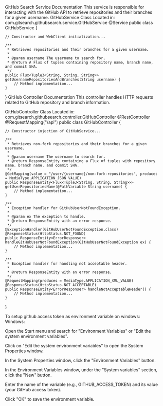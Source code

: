 GitHub Search Service Documentation
This service is responsible for interacting with the GitHub API to retrieve repositories and their branches for a given username.
GitHubService Class
Located in: com.gitsearch.githubsearch.service.GitHubService
@Service
public class GitHubService {

    // Constructor and WebClient initialization...

    /**
     * Retrieves repositories and their branches for a given username.
     *
     * @param username The username to search for.
     * @return A Flux of tuples containing repository name, branch name, and commit SHA.
     */
    public Flux<Tuple3<String, String, String>> getUsernameRepositoriesAndBranches(String username) {
        // Method implementation...
    }
}
GitHub Controller Documentation
This controller handles HTTP requests related to GitHub repository and branch information.

GitHubController Class
Located in: com.gitsearch.githubsearch.controller.GitHubController
@RestController
@RequestMapping("/api")
public class GitHubController {

    // Constructor injection of GitHubService...

    /**
     * Retrieves non-fork repositories and their branches for a given username.
     *
     * @param username The username to search for.
     * @return ResponseEntity containing a Flux of tuples with repository name, branch name, and commit SHA.
     */
    @GetMapping(value = "/user/{username}/non-fork-repositories", produces = MediaType.APPLICATION_JSON_VALUE)
    public ResponseEntity<Flux<Tuple3<String, String, String>>> getUserRepositoriesName(@PathVariable String username) {
        // Method implementation...
    }

    /**
     * Exception handler for GitHubUserNotFoundException.
     *
     * @param ex The exception to handle.
     * @return ResponseEntity with an error response.
     */
    @ExceptionHandler(GitHubUserNotFoundException.class)
    @ResponseStatus(HttpStatus.NOT_FOUND)
    public ResponseEntity<ErrorResponser> handleGitHubUserNotFoundException(GitHubUserNotFoundException ex) {
        // Method implementation...
    }

    /**
     * Exception handler for handling not acceptable header.
     *
     * @return ResponseEntity with an error response.
     */
    @RequestMapping(produces = MediaType.APPLICATION_XML_VALUE)
    @ResponseStatus(HttpStatus.NOT_ACCEPTABLE)
    public ResponseEntity<ErrorResponser> handleNotAcceptableHeader() {
        // Method implementation...
    }
}


To setup github access token as environment variable on windows:
Windows:

Open the Start menu and search for "Environment Variables" or "Edit the system environment variables".

Click on "Edit the system environment variables" to open the System Properties window.

In the System Properties window, click the "Environment Variables" button.

In the Environment Variables window, under the "System variables" section, click the "New" button.

Enter the name of the variable (e.g., GITHUB_ACCESS_TOKEN) and its value (your GitHub access token).

Click "OK" to save the environment variable.
